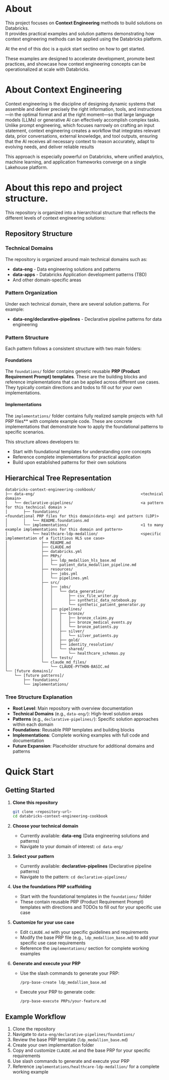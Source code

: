 # About
This project focuses on **Context Engineering** methods to build solutions on Databricks.  
It provides practical examples and solution patterns demonstrating how context engineering methods can be applied using the Databricks platform.

At the end of this doc is a quick start sectino on how to get started.

These examples are designed to accelerate development, promote best practices, and showcase how context engineering concepts can be operationalized at scale with Databricks.

# About Context Engineering

Context engineering is the discipline of designing dynamic systems that assemble and deliver precisely the right information, tools, and instructions—in the optimal format and at the right moment—so that large language models (LLMs) or generative AI can effectively accomplish complex tasks. Unlike prompt engineering, which focuses narrowly on crafting an input statement, context engineering creates a workflow that integrates relevant data, prior conversations, external knowledge, and tool outputs, ensuring that the AI receives all necessary context to reason accurately, adapt to evolving needs, and deliver reliable results

This approach is especially powerful on Databricks, where unified analytics, machine learning, and application frameworks converge on a single Lakehouse platform.


# About this repo and project structure. 

This repository is organized into a hierarchical structure that reflects the different levels of context engineering solutions:

## Repository Structure

### Technical Domains
The repository is organized around main technical domains such as:
- **data-eng** - Data engineering solutions and patterns
- **data-apps** - Databricks Application development patterns (TBD)
- And other domain-specific areas

### Pattern Organization
Under each technical domain, there are several solution patterns. For example:
- **data-eng/declarative-pipelines** - Declarative pipeline patterns for data engineering

### Pattern Structure
Each pattern follows a consistent structure with two main folders:

#### Foundations
The `foundations/` folder contains generic reusable **PRP (Product Requirement Prompt) templates**. These are the building blocks and reference implementations that can be applied across different use cases. They typically contain directions and
todos to fill out for your own implementations.

#### Implementations
The `implementations/` folder contains fully realized sample projects with full PRP files** with complete example code. These are concrete implementations that demonstrate how to apply the foundational patterns to specific scenarios.

This structure allows developers to:
- Start with foundational templates for understanding core concepts
- Reference complete implementations for practical application
- Build upon established patterns for their own solutions

## Hierarchical Tree Representation

```
databricks-context-engineering-cookbook/
├── data-eng/                                               <technical domain>
│   └── declarative-pipelines/                              <a pattern for this technical domain >
│       ├── foundations/                                    <foundational PRP files for this domain(data-eng) and pattern (LDP)>
│       │   └── README.foundations.md
│       └── implementations/                                <1 to many example implementations for this domain and pattern>
│           └── healthcare-ldp-medallion/                   <specific implementation of a fictitious HLS use case>
│               ├── README.md
│               ├── CLAUDE.md
│               ├── databricks.yml
│               ├── PRPs/
│               │   ├── ldp_medallion_hls_base.md
│               │   └── patient_data_medallion_pipeline.md
│               ├── resources/
│               │   ├── jobs.yml
│               │   └── pipelines.yml
│               ├── src/
│               │   ├── jobs/
│               │   │   └── data_generation/
│               │   │       ├── csv_file_writer.py
│               │   │       ├── synthetic_data_notebook.py
│               │   │       └── synthetic_patient_generator.py
│               │   ├── pipelines/
│               │   │   ├── bronze/
│               │   │   │   ├── bronze_claims.py
│               │   │   │   ├── bronze_medical_events.py
│               │   │   │   └── bronze_patients.py
│               │   │   ├── silver/
│               │   │   │   └── silver_patients.py
│               │   │   ├── gold/
│               │   │   ├── identity_resolution/
│               │   │   └── shared/
│               │   │       └── healthcare_schemas.py
│               │   └── tests/
│               └── claude_md_files/
│                   └── CLAUDE-PYTHON-BASIC.md
└── [future domains]/
    └── [future patterns]/
        ├── foundations/
        └── implementations/
```

### Tree Structure Explanation

- **Root Level**: Main repository with overview documentation
- **Technical Domains** (e.g., `data-eng/`): High-level solution areas
- **Patterns** (e.g., `declarative-pipelines/`): Specific solution approaches within each domain
- **Foundations**: Reusable PRP templates and building blocks
- **Implementations**: Complete working examples with full code and documentation
- **Future Expansion**: Placeholder structure for additional domains and patterns


# Quick Start

## Getting Started

1. **Clone this repository**
   ```bash
   git clone <repository-url>
   cd databricks-context-engineering-cookbook
   ```

2. **Choose your technical domain**
   - Currently available: **data-eng** (Data engineering solutions and patterns)
   - Navigate to your domain of interest: `cd data-eng/`

3. **Select your pattern**
   - Currently available: **declarative-pipelines** (Declarative pipeline patterns)
   - Navigate to the pattern: `cd declarative-pipelines/`

4. **Use the foundations PRP scaffolding**
   - Start with the foundational templates in the `foundations/` folder
   - These contain reusable PRP (Product Requirement Prompt) templates with directions and TODOs to fill out for your specific use case

5. **Customize for your use case**
   - Edit `CLAUDE.md` with your specific guidelines and requirements
   - Modify the base PRP file (e.g., `ldp_medallion_base.md`) to add your specific use case requirements
   - Reference the `implementations/` section for complete working examples

6. **Generate and execute your PRP**
   - Use the slash commands to generate your PRP:
     ```
     /prp-base-create ldp_medallion_base.md
     ```
   - Execute your PRP to generate code:
     ```
     /prp-base-execute PRPs/your-feature.md
     ```

## Example Workflow

1. Clone the repository
2. Navigate to `data-eng/declarative-pipelines/foundations/`
3. Review the base PRP template (`ldp_medallion_base.md`)
4. Create your own implementation folder
5. Copy and customize `CLAUDE.md` and the base PRP for your specific requirements
6. Use slash commands to generate and execute your PRP
7. Reference `implementations/healthcare-ldp-medallion/` for a complete working example
